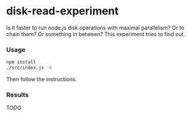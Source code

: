 # disk-read-experiment

Is it faster to run node.js disk operations with maximal parallelism? Or to chain them? Or something in between? This experiment tries to find out.

### Usage

```bash
npm install
./src/index.js -h
``` 

Then follow the instructions.

### Results

TODO
